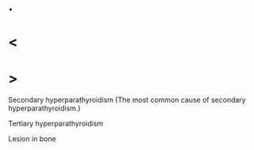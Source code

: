 # .

# <

# >

Secondary hyperparathyroidism
(The most common cause of secondary hyperparathyroidism.)

Tertiary hyperparathyroidism

Lesion in bone
